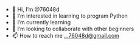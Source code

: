 - 👋 Hi, I’m @76048d
- 👀 I’m interested in learning to program Python
- 🌱 I’m currently learning 
- 💞️ I’m looking to collaborate with other beginners
- 📫 How to reach me ...76048d@gmail.com

<!---
76048d/76048d is a ✨ special ✨ repository because its `README.md` (this file) appears on your GitHub profile.
You can click the Preview link to take a look at your changes.
--->
